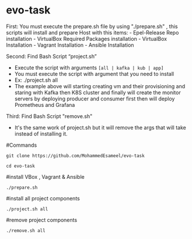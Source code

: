 # evo-task
First: You must execute the prepare.sh file by using "./prepare.sh" , this scripts will install and prepare Host with this items:
        - Epel-Release Repo installation
        - VirtualBox Required Packages installation
        - VirtualBox Installation
        - Vagrant Installation 
        - Ansible Installation
        
Second: Find Bash Script “project.sh” 
  - Execute the script with arguments `[all | kafka | kub | app]`
  - You must execute the script with argument that you need to install
  - Ex: ./project.sh all
  - The example above will starting creating vm and their provisioning and staring with 
    Kafka then K8S cluster and finally will create the monitor servers by deploying 
    producer and consumer first then will deploy Prometheus and Grafana
    
Third: Find Bash Script "remove.sh"
   - It's the same work of project.sh but it will remove the args that will take instead of installing it. 
    
>>>>>>>>>>>>>>>>>>>>>>>>>>>>>>>>>>>>>>>>>>>>>>>>>>>>>>>>>>>>>>>>>>>>>>>>>>>>>>>>>>>>>>>>>>>>>>>>>>>>>>>>>>>>>>>>>>>>>>>>>>>>>>>>>>
#Commands

`git clone https://github.com/MohammedEsameel/evo-task`

`cd evo-task`

#install VBox , Vagrant & Ansible

`./prepare.sh`

#install all project components

`./project.sh all` 

#remove project components

`./remove.sh all`
